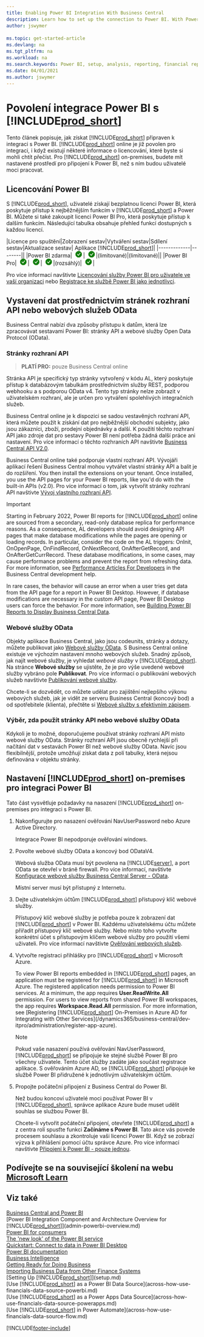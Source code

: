 ```yaml
---
title: Enabling Power BI Integration With Business Central
description: Learn how to set up the connection to Power BI. With Power BI reports, you can get insights, business intelligence, and KPIs from your Business Central data.
author: jswymer

ms.topic: get-started-article
ms.devlang: na
ms.tgt_pltfrm: na
ms.workload: na
ms.search.keywords: Power BI, setup, analysis, reporting, financial report, business intelligence, KPI
ms.date: 04/01/2021
ms.author: jswymer
---
```

# Povolení integrace Power BI s [!INCLUDE[prod_short](includes/prod_short.md)]

Tento článek popisuje, jak získat [!INCLUDE[prod_short](includes/prod_short.md)] připraven k integraci s Power BI. [!INCLUDE[prod_short](includes/prod_short.md)] online je již povolen pro integraci, i když existují některé informace o licencování, které byste si mohli chtít přečíst. Pro [!INCLUDE[prod_short](includes/prod_short.md)] on-premises, budete mít nastavené prostředí pro připojení k Power BI, než s ním budou uživatelé moci pracovat.

## <a name="license"></a>Licencování Power BI

S [!INCLUDE[prod_short](includes/prod_short.md)], uživatelé získají bezplatnou licenci Power BI, která poskytuje přístup k nejběžnějším funkcím v [!INCLUDE[prod_short](includes/prod_short.md)] a Power BI. Můžete si také zakoupit licenci Power BI Pro, která poskytuje přístup k dalším funkcím. Následující tabulka obsahuje přehled funkcí dostupných s každou licencí.

|Licence pro spuštění|Zobrazení sestav|Vytváření sestav|Sdílení sestav|Aktualizace sestav| Aplikace [!INCLUDE[prod_short](includes/prod_short.md)]|
|-------------|--------||
|Power BI zdarma|![zaškrtnutí.](media/check.png)|![další zaškrtnutí](media/check.png)|(limitované)|(limitované)||
|Power BI Pro|![ještě další zaškrtnutí.](media/check.png)|![je to zaškrtnuté](media/check.png)|![opět zaškrtnutí](media/check.png)|(rozsáhlý)|![poslední zaškrtnutí](media/check.png)|

Pro více informací navštivte [Licencování služby Power BI pro uživatele ve vaší organizaci](/power-bi/admin/service-admin-licensing-organization) nebo [Registrace ke službě Power BI jako jednotlivci](/power-bi/fundamentals/service-self-service-signup-for-power-bi).

## <a name="exposedata"></a>Vystavení dat prostřednictvím stránek rozhraní API nebo webových služeb OData

Business Central nabízí dva způsoby přístupu k datům, která lze zpracovávat sestavami Power BI: stránky API a webové služby Open Data Protocol (OData).

### Stránky rozhraní API

> **PLATÍ PRO:** pouze Business Central online

Stránka API je specifický typ stránky vytvořený v kódu AL, který poskytuje přístup k databázovým tabulkám prostřednictvím služby REST, podporou webhooku a s podporou OData v4. Tento typ stránky nelze zobrazit v uživatelském rozhraní, ale je určen pro vytváření spolehlivých integračních služeb.

Business Central online je k dispozici se sadou vestavěných rozhraní API, která můžete použít k získání dat pro nejběžnější obchodní subjekty, jako jsou zákazníci, zboží, prodejní objednávky a další. K použití těchto rozhraní API jako zdroje dat pro sestavy Power BI není potřeba žádná další práce ani nastavení. Pro více informací o těchto rozhraních API navštivte [Business Central API V2.0](/dynamics365/business-central/dev-itpro/api-reference/v2.0/).

Business Central online také podporuje vlastní rozhraní API. Vývojáři aplikací řešení Business Central mohou vytvářet vlastní stránky API a balit je do rozšíření. You then install the extensions on your tenant. Once installed, you use the API pages for your Power BI reports, like you'd do with the built-in APIs (v2.0). Pro více informací o tom, jak vytvořit stránky rozhraní API navštivte [Vývoj vlastního rozhraní API](/dynamics365/business-central/dev-itpro/developer/devenv-develop-custom-api).

> [!IMPORTANT]
> Starting in February 2022, Power BI reports for [!INCLUDE[prod_short](includes/prod_short.md)] online are sourced from a secondary, read-only database replica for performance reasons. As a consequence, AL developers should avoid designing API pages that make database modifications while the pages are opening or loading records. In particular, consider the code on the AL triggers: OnInit, OnOpenPage, OnFindRecord, OnNextRecord, OnAfterGetRecord, and OnAfterGetCurrRecord. These database modifications, in some cases, may cause performance problems and prevent the report from refreshing data. For more information, see [Performance Articles For Developers](/dynamics365/business-central/dev-itpro/performance/performance-developer?branch=main#writing-efficient-web-services) in the Business Central development help.
>
> In rare cases, the behavior will cause an error when a user tries get data from the API page for a report in Power BI Desktop. However, if database modifications are necessary in the custom API page, Power BI Desktop users can force the behavior. For more information, see [Building Power BI Reports to Display Business Central Data](across-how-use-financials-data-source-powerbi.md#fixing-problems).

### Webové služby OData

Objekty aplikace Business Central, jako jsou codeunits, stránky a dotazy, můžete publikovat jako [Webové služby OData](/dynamics365/business-central/dev-itpro/webservices/odata-web-services). S Business Central online existuje ve výchozím nastavení mnoho webových služeb. Snadný způsob, jak najít webové služby, je vyhledat *webové služby* v [!INCLUDE[prod_short](includes/prod_short.md)]. Na stránce **Webové služby** se ujistěte, že je pro výše uvedené webové služby vybráno pole **Publikovat**. Pro více informací o publikování webových služeb navštivte [Publikování webové služby](across-how-publish-web-service.md).

Chcete-li se dozvědět, co můžete udělat pro zajištění nejlepšího výkonu webových služeb, jak je vidět ze serveru Business Central (koncový bod) a od spotřebitele (klienta), přečtěte si [Webové služby s efektivním zápisem](/dynamics365/business-central/dev-itpro/performance/performance-developer#writing-efficient-web-services).

### Výběr, zda použít stránky API nebo webové služby OData

Kdykoli je to možné, doporučujeme používat stránky rozhraní API místo webové služby OData. Stránky rozhraní API jsou obecně rychlejší při načítání dat v sestavách Power BI než webové služby OData. Navíc jsou flexibilnější, protože umožňují získat data z polí tabulky, která nejsou definována v objektu stránky.

## <a name="setup"></a>Nastavení [!INCLUDE[prod_short](includes/prod_short.md)] on-premises pro integraci Power BI

Tato část vysvětluje požadavky na nasazení [!INCLUDE[prod_short](includes/prod_short.md)] on-premises pro integraci s Power BI.

1. Nakonfigurujte pro nasazení ověřování NavUserPassword nebo Azure Active Directory.

   Integrace Power BI nepodporuje ověřování windows.

2. Povolte webové služby OData a koncový bod ODataV4.

   Webová služba OData musí být povolena na [!INCLUDE[server](includes/server.md)], a port OData se otevřel v bráně firewall. Pro více informací, navštivte [Konfigurace webové služby Business Central Server - OData](/dynamics365/business-central/dev-itpro/administration/configure-server-instance#ODataServices).

   Místní server musí být přístupný z Internetu.

3. Dejte uživatelským účtům [!INCLUDE[prod_short](includes/prod_short.md)] přístupový klíč webové služby.

   Přístupový klíč webové služby je potřeba pouze k zobrazení dat [!INCLUDE[prod_short](includes/prod_short.md)] v Power BI. Každému uživatelskému účtu můžete přiřadit přístupový klíč webové služby. Nebo místo toho vytvořte konkrétní účet s přístupovým klíčem webové služby pro použití všemi uživateli. Pro více informací navštivte [Ověřování webových služeb](/dynamics365/business-central/dev-itpro/webservices/web-services-authentication#generate-a-web-service-access-key).

   <!--
       > [!IMPORTANT]
       > With [!INCLUDE[prod_short](../developer/includes/prod_short.md)] online, the use of access keys (Basic Auth) for web service authentication is [deprecated](/dynamics365/business-central/dev-itpro/upgrade/deprecated-features-w1#accesskeys). We recommend that you use OAuth2 instead. For more information, see [Use OAuth to Authorize Business Central Web Services](/dynamics365/business-central/dev-itpro/webservices/authenticate-web-services-using-oauth).-->

4. Vytvořte registraci přihlášky pro [!INCLUDE[prod_short](includes/prod_short.md)] v Microsoft Azure.

   To view Power BI reports embedded in [!INCLUDE[prod_short](includes/prod_short.md)] pages, an application must be registered for [!INCLUDE[prod_short](includes/prod_short.md)] in Microsoft Azure. The registered application needs permission to Power BI services. At a minimum, the app requires  **User.ReadWrite.All** permission. For users to view reports from shared Power BI workspaces, the app requires **Workspace.Read.All** permission. For more information, see [Registering [!INCLUDE[prod_short](includes/prod_short.md)] On-Premises in Azure AD for Integrating with Other Services](/dynamics365/business-central/dev-itpro/administration/register-app-azure).

   > [!NOTE]
   > Pokud vaše nasazení používá ověřování NavUserPassword, [!INCLUDE[prod_short](includes/prod_short.md)] se připojuje ke stejné službě Power BI pro všechny uživatele. Tento účet služby zadáte jako součást registrace aplikace. S ověřováním Azure AD, se [!INCLUDE[prod_short](includes/prod_short.md)] připojuje ke službě Power BI přidružené k jednotlivým uživatelským účtům.

   <!-- Windows authentication can also be used but you can't get data from BC in Power BI -->
5. Propojte počáteční připojení z Business Central do Power BI.

   Než budou koncoví uživatelé moci používat Power BI v [!INCLUDE[prod_short](includes/prod_short.md)], správce aplikace Azure bude muset udělit souhlas se službou Power BI.

   Chcete-li vytvořit počáteční připojení, otevřete [!INCLUDE[prod_short](includes/prod_short.md)] a z centra rolí spusťte funkci **Začínáme s Power BI**. Tato akce vás povede procesem souhlasu a zkontroluje vaši licenci Power BI. Když se zobrazí výzva k přihlášení pomocí účtu správce Azure. Pro více informací navštivte [Připojení k Power BI - pouze jednou](across-working-with-powerbi.md#connect).


## Podívejte se na související školení na webu [Microsoft Learn](/learn/modules/Configure-powerbi-excel-dynamics-365-business-central/index)

## Viz také

[Business Central and Power BI](admin-powerbi.md)  
[Power BI Integration Component and Architecture Overview for [!INCLUDE[prod_short](includes/prod_short.md)]](admin-powerbi-overview.md)  
[Power BI for consumers](/power-bi/consumer/end-user-consumer)  
[The 'new look' of the Power BI service](/power-bi/service-new-look)  
[Quickstart: Connect to data in Power BI Desktop](/power-bi/desktop-quickstart-connect-to-data)  
[Power BI documentation](/power-bi/)  
[Business Intelligence](bi.md)  
[Getting Ready for Doing Business](ui-get-ready-business.md)  
[Importing Business Data from Other Finance Systems](across-import-data-configuration-packages.md)  
[Setting Up [!INCLUDE[prod_short](includes/prod_short.md)]](setup.md)  
[Use [!INCLUDE[prod_short](includes/prod_short.md)] as a Power BI Data Source](across-how-use-financials-data-source-powerbi.md)  
[Use [!INCLUDE[prod_short](includes/prod_short.md)] as a Power Apps Data Source](across-how-use-financials-data-source-powerapps.md)  
[Use [!INCLUDE[prod_short](includes/prod_short.md)] in Power Automate](across-how-use-financials-data-source-flow.md)




[!INCLUDE[footer-include](includes/footer-banner.md)]